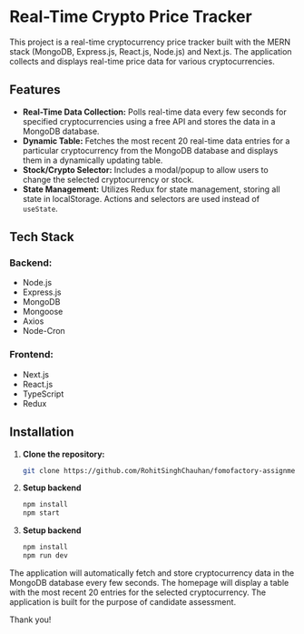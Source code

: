 # Real-Time Crypto Price Tracker

This project is a real-time cryptocurrency price tracker built with the MERN stack (MongoDB, Express.js, React.js, Node.js) and Next.js. The application collects and displays real-time price data for various cryptocurrencies.

## Features

- **Real-Time Data Collection:** Polls real-time data every few seconds for specified cryptocurrencies using a free API and stores the data in a MongoDB database.
- **Dynamic Table:** Fetches the most recent 20 real-time data entries for a particular cryptocurrency from the MongoDB database and displays them in a dynamically updating table.
- **Stock/Crypto Selector:** Includes a modal/popup to allow users to change the selected cryptocurrency or stock.
- **State Management:** Utilizes Redux for state management, storing all state in localStorage. Actions and selectors are used instead of `useState`.

## Tech Stack

### Backend:

- Node.js
- Express.js
- MongoDB
- Mongoose
- Axios
- Node-Cron

### Frontend:

- Next.js
- React.js
- TypeScript
- Redux

## Installation

1. **Clone the repository:**

   ```bash
   git clone https://github.com/RohitSinghChauhan/fomofactory-assignment.git
   
2. **Setup backend**
   
   ```bash
   npm install
   npm start

2. **Setup backend**

   ```bash
   npm install
   npm run dev


The application will automatically fetch and store cryptocurrency data in the MongoDB database every few seconds.
The homepage will display a table with the most recent 20 entries for the selected cryptocurrency.
The application is built for the purpose of candidate assessment. 

Thank you!



  

